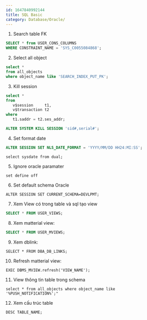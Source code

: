 ```yaml
---
id: 1647840992144
title: SQL Basic
category: Database/Oracle/
---
```


1. Search table FK
```sql
SELECT * from USER_CONS_COLUMNS
WHERE CONSTRAINT_NAME = 'SYS_C0055084868';
```
2. Select all object
```sql
select *
from all_objects 
where object_name like 'SEARCH_INDEX_PUT_PK';
```
3. Kill session
```sql
select *
from
   v$session     t1, 
   v$transaction t2
where
   t1.saddr = t2.ses_addr;
```

```sql
ALTER SYSTEM KILL SESSION 'sid#,serial#';
```

4. Set format date
```sql
ALTER SESSION SET NLS_DATE_FORMAT = 'YYYY/MM/DD HH24:MI:SS';
```

```
select sysdate from dual; 
```
5. Ignore oracle paramater
```
set define off
```

6. Set default schema Oracle
```
ALTER SESSION SET CURRENT_SCHEMA=DEVLPMT;
```
7. Xem View có trong table và sql tạo view

```sql
SELECT * FROM USER_VIEWS;
```
8. Xem matterial view:

```sql
SELECT * FROM USER_MVIEWS;
```
9. Xem dblink:

```
SELECT * FROM DBA_DB_LINKS;
```
10. Refresh matterial view:
```
EXEC DBMS_MVIEW.refresh('VIEW_NAME');
```
11. View thông tin table trong schema

```
select * from all_objects where object_name like '%PUSH_NOTIFICATION%';"
```
12. Xem cấu trúc table

```
DESC TABLE_NAME;
```
